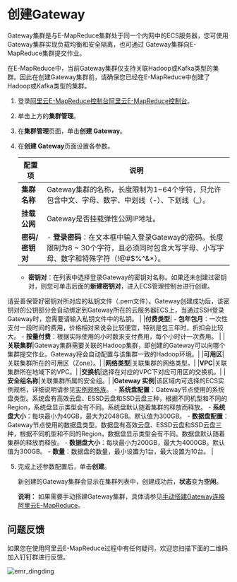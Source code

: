 # 创建Gateway

Gateway集群是与E-MapReduce集群处于同一个内网中的ECS服务器，您可使用Gateway集群实现负载均衡和安全隔离，也可通过 Gateway集群向E-MapReduce集群提交作业。

在E-MapReduce中，当前Gateway集群仅支持关联Hadoop或Kafka类型的集群。因此在创建Gateway集群前，请确保您已经在E-MapReduce中创建了Hadoop或Kafka类型的集群。

1.  登录[阿里云E-MapReduce控制台](https://emr.console.aliyun.com/)[阿里云E-MapReduce控制台](https://partners-intl.console.aliyun.com/#/emr)。

2.  单击上方的**集群管理**。

3.  在**集群管理**页面，单击**创建 Gateway**。

4.  在**创建 Gateway**页面设置各参数。

    |配置项|说明|
    |---|--|
    |**集群名称**|Gateway集群的名称，长度限制为1~64个字符，只允许包含中文、字母、数字、中划线（-）、下划线（\_）。|
    |**挂载公网**|Gateway是否挂载弹性公网IP地址。|
    |**密码/密钥对**|    -   **登录密码**：在文本框中输入登录Gateway的密码。长度限制为8 ~ 30个字符，且必须同时包含大写字母、小写字母、数字和特殊字符（!@\#$%^&\*）。
    -   **密钥对**：在列表中选择登录Gateway的密钥对名称。如果还未创建过密钥对，则您可单击后面的**新建密钥对**，进入ECS管理控制台进行创建。

请妥善保管好密钥对所对应的私钥文件（.pem文件）。Gateway创建成功后，该密钥对的公钥部分会自动绑定到Gateway所在的云服务器ECS上，当通过SSH登录Gateway时，您需要请输入私钥文件中的私钥。 |
    |**付费类型**|    -   **包年包月**：一次性支付一段时间的费用，价格相对来说会比较便宜，特别是包三年时，折扣会比较大。
    -   **按量付费**：根据实际使用的小时数来支付费用，每个小时计一次费用。 |
    |**关联集群**|Gateway集群需要关联的Hadoop集群，即创建的Gateway可以向哪个集群提交作业。Gateway将会自动配置与该集群一致的Hadoop环境。|
    |**可用区**|关联集群所在的可用区（Zone）。|
    |**网络类型**|关联集群的网络类型。|
    |**VPC**|关联集群所在地域下的VPC。|
    |**交换机**|选择在对应的VPC下对应可用区的交换机。|
    |**安全组名称**|关联集群所属的安全组。|
    |**Gateway 实例**|该区域内可选择的ECS实例规格，详细说明请参见[实例规格族](/intl.zh-CN/实例/实例规格族.md)。     -   **系统盘配置**：Gateway节点使用的系统盘类型。系统盘有高效云盘、ESSD云盘和SSD云盘三种，根据不同机型和不同的Region，系统盘显示类型会有不同。系统盘默认随着集群的释放而释放。
    -   **系统盘大小**：每块最小为40GB，最大为2048GB。默认值为300GB。
    -   **数据盘配置**：Gateway节点使用的数据盘类型。数据盘有高效云盘、ESSD云盘和SSD云盘三种，根据不同机型和不同的Region，数据盘显示类型会有不同。数据盘默认随着集群的释放而释放。
    -   **数据盘大小**：每块最小为200GB，最大为4000GB。默认值为300GB。
    -   **数量**：数据盘的数量，最小设置为1台，最大设置为10台。 |

5.  完成上述参数配置后，单击**创建**。

    新创建的Gateway集群会显示在集群列表中，创建成功后，**状态**变为**空闲**。

    **说明：** 如果需要手动搭建Gateway集群，具体请参见[手动搭建Gateway连接阿里云E-MapReduce](https://developer.aliyun.com/article/741917?spm=a2c6h.12873581.0.dArticle741917.4c73454drDXopl&groupCode=aliyunemr)。


## 问题反馈

如果您在使用阿里云E-MapReduce过程中有任何疑问，欢迎您扫描下面的二维码加入钉钉群进行反馈。

![emr_dingding](https://static-aliyun-doc.oss-cn-hangzhou.aliyuncs.com/assets/img/zh-CN/2440659951/p81620.png)

